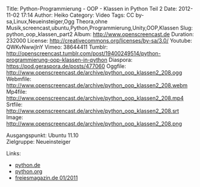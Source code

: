 Title: Python-Programmierung - OOP - Klassen in Python Teil 2
Date: 2012-11-02 17:14
Author: Heiko
Category: Video
Tags: CC by-sa,Linux,Neueinsteiger,Ogg Theora,ohne Musik,screencast,ubuntu,Python,Programmierung,Unity,OOP,Klassen
Slug: python_oop_klassen_part2
Album: http://www.openscreencast.de
Duration: 232000
License: http://creativecommons.org/licenses/by-sa/3.0/
Youtube: QWKvNwwjlnY
Vimeo: 38644411
Tumblr: http://openscreencast.tumblr.com/post/19400249514/python-programmierung-oop-klassen-in-python
Diaspora: https://pod.geraspora.de/posts/477060
Oggfile: http://www.openscreencast.de/archive/python_oop_klassen2_208.ogg
Webmfile: http://www.openscreencast.de/archive/python_oop_klassen2_208.webm
Mp4file: http://www.openscreencast.de/archive/python_oop_klassen2_208.mp4
Srtfile: http://www.openscreencast.de/archive/python_oop_klassen2_208.srt
Image: http://www.openscreencast.de/archive/python_oop_klassen2_208.png

Ausgangspunkt: Ubuntu 11.10  
Zielgruppe: Neueinsteiger  

Links:

  * [python.de](http://www.python.de "Link zu Python.de" )
  * [python.org](http://www.python.org "Link zu Python.org" )
  * [freiesmagazin.de 01/2011](http://www.freiesmagazin.de/freiesMagazin-2011-01 "Link zu freiesmagazin.de" )

